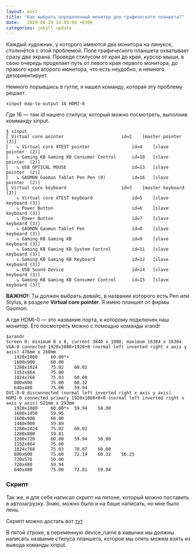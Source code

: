 ```yaml
---
layout: post
title: "Как выбрать определенный монитор для графического планшета?"
date:   2020-08-28 14:05:00 +0300
categories: jekyll update
---
```


Каждый художник, у которого имеются два монитора на линуксе, столкнётся с этой проблемой. Поле графического планшета охватывает сразу два экрана. Проведя стилусом от края до края, курсор мыши, в свою очередь проделает путь от левого края первого монитора, до правого края второго монитора, что есть неудобно, и немного дезориентирует.

Немного порывшись в гугле, я нашел команду, которая эту проблему решает.

```
xinput map-to-output 16 HDMI-0
```

Где 16 — там id нашего стилуса, который можно посмотреть, выполнив комманду xinput.

```
$ xinput
⎡ Virtual core pointer                    	id=2	[master pointer  (3)]
⎜   ↳ Virtual core XTEST pointer              	id=4	[slave  pointer  (2)]
⎜   ↳ Gaming KB Gaming KB Consumer Control    	id=10	[slave  pointer  (2)]
⎜   ↳ USB OPTICAL MOUSE                       	id=13	[slave  pointer  (2)]
⎜   ↳ GAOMON Gaomon Tablet Pen Pen (0)        	id=16	[slave  pointer  (2)]
⎣ Virtual core keyboard                   	id=3	[master keyboard (2)]
    ↳ Virtual core XTEST keyboard             	id=5	[slave  keyboard (3)]
    ↳ Power Button                            	id=6	[slave  keyboard (3)]
    ↳ Power Button                            	id=7	[slave  keyboard (3)]
    ↳ GAOMON Gaomon Tablet Pen                	id=8	[slave  keyboard (3)]
    ↳ Gaming KB Gaming KB                     	id=9	[slave  keyboard (3)]
    ↳ Gaming KB Gaming KB System Control      	id=11	[slave  keyboard (3)]
    ↳ Gaming KB Gaming KB Keyboard            	id=12	[slave  keyboard (3)]
    ↳ USB Sound Device                        	id=14	[slave  keyboard (3)]
    ↳ Gaming KB Gaming KB Consumer Control    	id=15	[slave  keyboard (3)]
```

**ВАЖНО!:** Ты должен выбрать девайс, в названии которого есть Pen или Stylus, в разделе **Virtual core pointer**. Я имею планшет от фирмы Gaomon.

А где HDMI-0 — это название порта, к которому подключен наш монитор. Его посмотреть можно с помощью команды xrandr


```
$xrandr
Screen 0: minimum 8 x 8, current 3840 x 1080, maximum 16384 x 16384
VGA-0 connected 1920x1080+1920+0 (normal left inverted right x axis y axis) 476mm x 268mm
   1920x1080     60.00*+
   1600x900      60.00  
   1280x1024     75.02    60.02  
   1152x864      75.00  
   1024x768      75.03    60.00  
   800x600       75.00    60.32  
   640x480       75.00    59.94  
DVI-D-0 disconnected (normal left inverted right x axis y axis)
HDMI-0 connected primary 1920x1080+0+0 (normal left inverted right x axis y axis) 521mm x 293mm
   1920x1080     60.00*+  59.94    50.00  
   1680x1050     59.95  
   1600x900      60.00  
   1440x900      59.89  
   1280x1024     75.02    60.02  
   1280x800      59.81  
   1280x720      60.00    59.94    50.00  
   1152x864      75.00  
   1024x768      75.03    70.07    60.00  
   800x600       75.00    72.19    60.32    56.25  
   720x576       50.00  
   720x480       59.94  
   640x480       75.00    72.81    59.94  

```

### Скрипт

Так же, я для себя написал скрипт на питоне, который можно поставить в автозагрузку. Знаю, можно было и на баше написать, но мне было лень.

Скрипт можно достать вот [тут][python-script-path]

В пятой строке, в переменную device_name в кавычки мы должны написать название стилуса планшета, которое мы опять можем взять из вывода команды xinput.

[python-script-path]: https://bitbucket.org/myrkon/workspace/snippets/kn8xA7
